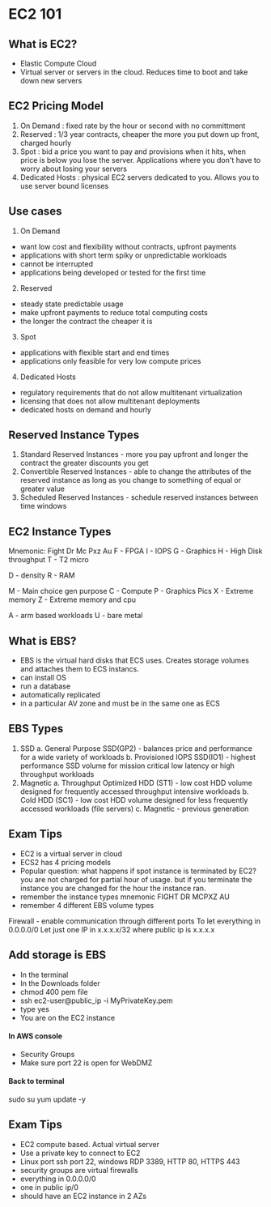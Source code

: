 # EC2 101

## What is EC2?
- Elastic Compute Cloud
- Virtual server or servers in the cloud. Reduces time to boot and take down new servers

## EC2 Pricing Model
1. On Demand : fixed rate by the hour or second with no committment
2. Reserved : 1/3 year contracts, cheaper the more you put down up front, charged hourly 
3. Spot : bid a price you want to pay and provisions when it hits, when price is below you lose the server. Applications where you don't have to worry about losing your servers
4. Dedicated Hosts : physical EC2 servers dedicated to you. Allows you to use server bound licenses

## Use cases
1. On Demand
- want low cost and flexibility without contracts, upfront payments
- applications with short term spiky or unpredictable workloads
- cannot be interrupted
- applications being developed or tested for the first time

2. Reserved
- steady state predictable usage
- make upfront payments to reduce total computing costs
- the longer the contract the cheaper it is

3. Spot
- applications with flexible start and end times
- applications only feasible for very low compute prices

4. Dedicated Hosts
- regulatory requirements that do not allow multitenant virtualization
- licensing that does not allow multitenant deployments
- dedicated hosts on demand and hourly

## Reserved Instance Types
1. Standard Reserved Instances - more you pay upfront and longer the contract the greater discounts you get
2. Convertible Reserved Instances - able to change the attributes of the reserved instance as long as you change to something of equal or greater value
3. Scheduled Reserved Instances - schedule reserved instances between time windows

## EC2 Instance Types
Mnemonic: Fight Dr Mc Pxz Au
F - FPGA
I - IOPS
G - Graphics
H - High Disk throughput
T - T2 micro

D - density
R - RAM

M - Main choice gen purpose
C - Compute
P - Graphics Pics
X - Extreme memory
Z - Extreme memory and cpu

A - arm based workloads
U - bare metal

## What is EBS?
- EBS is the virtual hard disks that ECS uses. Creates storage volumes and attaches them to ECS instancs. 
- can install OS
- run a database
- automatically replicated
- in a particular AV zone and must be in the same one as ECS

## EBS Types
1. SSD 
	a. General Purpose SSD(GP2) - balances price and performance for a wide variety of workloads
	b. Provisioned IOPS SSD(IO1) - highest performance SSD volume for mission critical low latency or high throughput workloads
2. Magnetic
	a. Throughput Optimized HDD (ST1) - low cost HDD volume designed for frequently accessed throughput intensive workloads
	b. Cold HDD (SC1) - low cost HDD volume designed for less frequently accessed workloads (file servers)
	c. Magnetic - previous generation

## Exam Tips
- EC2 is a virtual server in cloud
- ECS2 has 4 pricing models
- Popular question: what happens if spot instance is terminated by EC2? you are not charged for partial hour of usage. but if you terminate the instance you are changed for the hour the instance ran.
- remember the instance types mnemonic FIGHT DR MCPXZ AU
- remember 4 different EBS volume types

Firewall - enable communication through different ports
To let everything in 0.0.0.0/0
Let just one IP in x.x.x.x/32 where public ip is x.x.x.x


## Add storage is EBS
- In the terminal
- In the Downloads folder
- chmod 400 pem file
- ssh ec2-user@public_ip -i MyPrivateKey.pem
- type yes
- You are on the EC2 instance

#### In AWS console
- Security Groups
- Make sure port 22 is open for WebDMZ

#### Back to terminal
sudo su
yum update -y

## Exam Tips
- EC2 compute based. Actual virtual server
- Use a private key to connect to EC2
- Linux port ssh port 22, windows RDP 3389, HTTP 80, HTTPS 443
- security groups are virtual firewalls
- everything in 0.0.0.0/0
- one in public ip/0
- should have an EC2 instance in 2 AZs